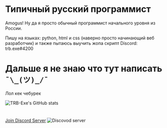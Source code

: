 # Типичный русский программист
Amogus! 
Ну да я просто обычный программист начального уровня из России.

Пишу на языках: python, html и css (наверно просто начинающий веб разработчик) и также пытаюсь выучить жопа скрипт
Discord: trb.exe#4200
# Дальше я не знаю что тут написать `¯\_(ツ)_/¯`
Лол кек чебурек


![TRB-Exe's GitHub stats](https://github-readme-stats.vercel.app/api?username=TRB-Exe&theme=vue-dark&show_icons=true)


# 
[Join Discord Server](http://whiteless-community.ga)
![Discovod server](https://media.discordapp.net/attachments/877243020624396308/880905589134331944/20210827_230348.png)
